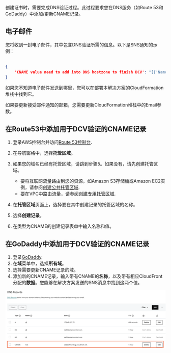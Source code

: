 创建证书时，需要完成DNS验证过程。此过程要求您在DNS服务（如Route 53和GoDaddy）中添加/更新CNAME记录。

## 电子邮件

您将收到一封电子邮件，其中包含DNS验证所需的信息。以下是SNS通知的示例：

```json

{ 
    'CNAME value need to add into DNS hostzone to finish DCV': "[{'Name': '_1317a5f539939083b712d51b6b1676e5.web1.ssl-for-saas.demo.solutions.aws.a2z.org.cn.', 'Type': 'CNAME', 'Value': '_de026e5dc988d65312fe83616ef24249.hnyhpvdqhv.acm-validations.aws.'}]", 'Sample Script (Python)': 'https://gist.github.com/yike5460/67c42ff4a0405c05e59737bd425a4806', 'Sample Script for Godaddy (Python)': 'https://gist.github.com/guming3d/56e2f0517aa47fc87289fd21ff97dcee'
}

```
如果您不知道电子邮件发送到哪里，您可以在部署本解决方案的CloudFormation堆栈中找到它。

如果要更新接受邮件通知的邮箱，您需要更新CloudFormation堆栈中的Email参数。

## 在Route53中添加用于DCV验证的CNAME记录

1. 登录AWS控制台并访问[Route 53控制台](https://console.aws.amazon.com/route53/).
2. 在导航窗格中，选择**托管区域**。
3. 如果您的域名已经有托管区域，请跳到步骤5。如果没有，请先创建托管区域。
   - 要将互联网流量路由到您的资源，如Amazon S3存储桶或Amazon EC2实例，请参阅[创建公共托管区域](https://docs.aws.amazon.com/Route53/latest/DeveloperGuide/CreatingHostedZone.html).
   - 要在VPC中路由流量，请参阅[创建专用托管区域](https://docs.aws.amazon.com/Route53/latest/DeveloperGuide/hosted-zone-private-creating.html).


4. 在**托管区域**页面上，选择要在其中创建记录的托管区域的名称。
5. 选择**创建记录**。
6. 在类型为CNAME的创建记录表单中输入名称和值。


## 在GoDaddy中添加用于DCV验证的CNAME记录


1. 登录[GoDaddy](https://www.godaddy.com/).
2. 在**域**菜单中，选择**所有域**。
3. 选择需要更新CNAME记录的域。
4. 添加新的CNAME记录，输入带有CNAME的**名称**，以及带有相应CloudFront分配的**数据**。您能够在解决方案发送的SNS消息中找到这两个值。


![godaddy-cloudfront](../../../images/godaddy-cloudfront.png)


